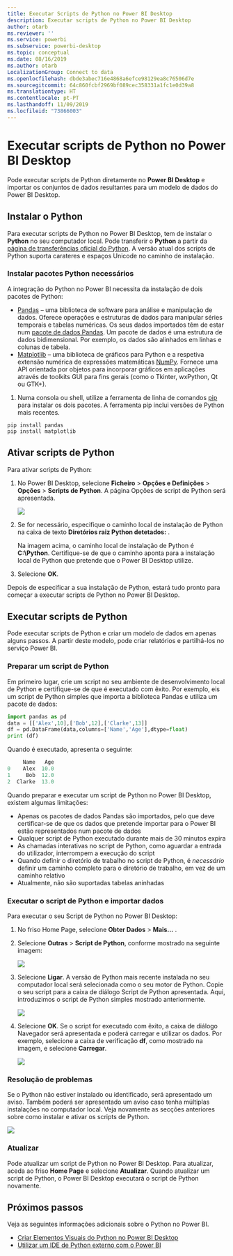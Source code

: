 ```yaml
---
title: Executar Scripts de Python no Power BI Desktop
description: Executar scripts de Python no Power BI Desktop
author: otarb
ms.reviewer: ''
ms.service: powerbi
ms.subservice: powerbi-desktop
ms.topic: conceptual
ms.date: 08/16/2019
ms.author: otarb
LocalizationGroup: Connect to data
ms.openlocfilehash: dbde3abec716e4868a6efce98129ea8c76506d7e
ms.sourcegitcommit: 64c860fcbf2969bf089cec358331a1fc1e0d39a8
ms.translationtype: HT
ms.contentlocale: pt-PT
ms.lasthandoff: 11/09/2019
ms.locfileid: "73866003"
---
```

# <a name="run-python-scripts-in-power-bi-desktop"></a>Executar scripts de Python no Power BI Desktop

Pode executar scripts de Python diretamente no **Power BI Desktop** e importar os conjuntos de dados resultantes para um modelo de dados do Power BI Desktop.

## <a name="install-python"></a>Instalar o Python

Para executar scripts de Python no Power BI Desktop, tem de instalar o **Python** no seu computador local. Pode transferir o **Python** a partir da [página de transferências oficial do Python](https://www.python.org/). A versão atual dos scripts de Python suporta carateres e espaços Unicode no caminho de instalação.

### <a name="install-required-python-packages"></a>Instalar pacotes Python necessários

A integração do Python no Power BI necessita da instalação de dois pacotes de Python:

- [Pandas](https://pandas.pydata.org/) – uma biblioteca de software para análise e manipulação de dados. Oferece operações e estruturas de dados para manipular séries temporais e tabelas numéricas. Os seus dados importados têm de estar num [pacote de dados Pandas](https://www.tutorialspoint.com/python_pandas/python_pandas_dataframe.htm). Um pacote de dados é uma estrutura de dados bidimensional. Por exemplo, os dados são alinhados em linhas e colunas de tabela.
- [Matplotlib](https://matplotlib.org/) – uma biblioteca de gráficos para Python e a respetiva extensão numérica de expressões matemáticas [NumPy](https://www.numpy.org/). Fornece uma API orientada por objetos para incorporar gráficos em aplicações através de toolkits GUI para fins gerais (como o Tkinter, wxPython, Qt ou GTK+).

1. Numa consola ou shell, utilize a ferramenta de linha de comandos [pip](https://pip.pypa.io/en/stable/) para instalar os dois pacotes. A ferramenta pip inclui versões de Python mais recentes.

```CMD
pip install pandas
pip install matplotlib
```

## <a name="enable-python-scripting"></a>Ativar scripts de Python

Para ativar scripts de Python:

1. No Power BI Desktop, selecione **Ficheiro** > **Opções e Definições** > **Opções** > **Scripts de Python**. A página Opções de script de Python será apresentada.

   ![](media/desktop-python-scripts/python-scripts-7.png)

1. Se for necessário, especifique o caminho local de instalação de Python na caixa de texto **Diretórios raiz Python detetados:** . 

   Na imagem acima, o caminho local de instalação de Python é **C:\Python**. Certifique-se de que o caminho aponta para a instalação local de Python que pretende que o Power BI Desktop utilize.

1. Selecione **OK**.

Depois de especificar a sua instalação de Python, estará tudo pronto para começar a executar scripts de Python no Power BI Desktop.

## <a name="run-python-scripts"></a>Executar scripts de Python

Pode executar scripts de Python e criar um modelo de dados em apenas alguns passos. A partir deste modelo, pode criar relatórios e partilhá-los no serviço Power BI.

### <a name="prepare-a-python-script"></a>Preparar um script de Python
Em primeiro lugar, crie um script no seu ambiente de desenvolvimento local de Python e certifique-se de que é executado com êxito. Por exemplo, eis um script de Python simples que importa a biblioteca Pandas e utiliza um pacote de dados:

```python
import pandas as pd
data = [['Alex',10],['Bob',12],['Clarke',13]]
df = pd.DataFrame(data,columns=['Name','Age'],dtype=float)
print (df)
```
Quando é executado, apresenta o seguinte:

```python
     Name   Age
0    Alex  10.0
1     Bob  12.0
2  Clarke  13.0
```

Quando preparar e executar um script de Python no Power BI Desktop, existem algumas limitações:

* Apenas os pacotes de dados Pandas são importados, pelo que deve certificar-se de que os dados que pretende importar para o Power BI estão representados num pacote de dados
* Qualquer script de Python executado durante mais de 30 minutos expira
* As chamadas interativas no script de Python, como aguardar a entrada do utilizador, interrompem a execução do script
* Quando definir o diretório de trabalho no script de Python, é *necessário* definir um caminho completo para o diretório de trabalho, em vez de um caminho relativo
* Atualmente, não são suportadas tabelas aninhadas 

### <a name="run-your-python-script-and-import-data"></a>Executar o script de Python e importar dados

Para executar o seu Script de Python no Power BI Desktop:

1. No friso Home Page, selecione **Obter Dados** > **Mais...** .
   
1. Selecione **Outras** > **Script de Python**, conforme mostrado na seguinte imagem:

   ![](media/desktop-python-scripts/python-scripts-1.png)
   
1. Selecione **Ligar**. A versão de Python mais recente instalada no seu computador local será selecionada como o seu motor de Python. Copie o seu script para a caixa de diálogo Script de Python apresentada. Aqui, introduzimos o script de Python simples mostrado anteriormente.

   ![](media/desktop-python-scripts/python-scripts-6.png)

1. Selecione **OK**. Se o script for executado com êxito, a caixa de diálogo Navegador será apresentada e poderá carregar e utilizar os dados. Por exemplo, selecione a caixa de verificação **df**, como mostrado na imagem, e selecione **Carregar**.

   ![](media/desktop-python-scripts/python-scripts-5.png) 

### <a name="troubleshooting"></a>Resolução de problemas

Se o Python não estiver instalado ou identificado, será apresentado um aviso. Também poderá ser apresentado um aviso caso tenha múltiplas instalações no computador local. Veja novamente as secções anteriores sobre como instalar e ativar os scripts de Python.

![](media/desktop-python-scripts/python-scripts-3.png)

### <a name="refresh"></a>Atualizar

Pode atualizar um script de Python no Power BI Desktop. Para atualizar, aceda ao friso **Home Page** e selecione **Atualizar**. Quando atualizar um script de Python, o Power BI Desktop executará o script de Python novamente.

## <a name="next-steps"></a>Próximos passos

Veja as seguintes informações adicionais sobre o Python no Power BI.

* [Criar Elementos Visuais do Python no Power BI Desktop](desktop-python-visuals.md)
* [Utilizar um IDE de Python externo com o Power BI](desktop-python-ide.md)
